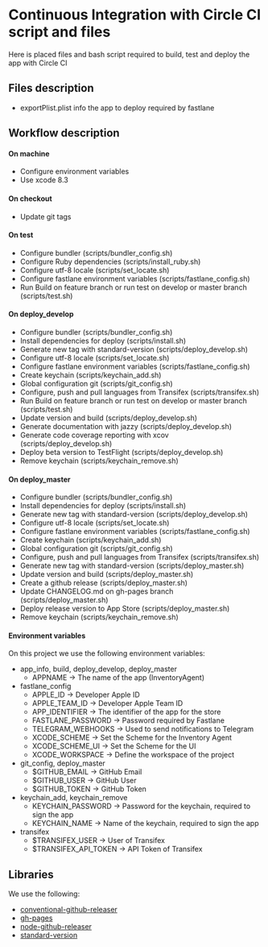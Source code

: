 # Continuous Integration with Circle CI script and files

Here is placed files and bash script required to build, test and deploy the app with Circle CI

## Files description

- exportPlist.plist info the app to deploy required by fastlane

## Workflow description

#### On machine

- Configure environment variables
- Use xcode 8.3

#### On checkout

- Update git tags

#### On test

- Configure bundler (scripts/bundler_config.sh)
- Configure Ruby dependencies (scripts/install_ruby.sh)
- Configure utf-8 locale (scripts/set_locate.sh)
- Configure fastlane environment variables (scripts/fastlane_config.sh)
- Run Build on feature branch or run test on develop or master branch (scripts/test.sh)

#### On deploy_develop

- Configure bundler (scripts/bundler_config.sh)
- Install dependencies for deploy (scripts/install.sh)
- Generate new tag with standard-version (scripts/deploy_develop.sh)
- Configure utf-8 locale (scripts/set_locate.sh)
- Configure fastlane environment variables (scripts/fastlane_config.sh)
- Create keychain (scripts/keychain_add.sh)
- Global configuration git (scripts/git_config.sh)
- Configure, push and pull languages from Transifex (scripts/transifex.sh)
- Run Build on feature branch or run test on develop or master branch (scripts/test.sh)
- Update version and build (scripts/deploy_develop.sh)
- Generate documentation with jazzy (scripts/deploy_develop.sh)
- Generate code coverage reporting with xcov (scripts/deploy_develop.sh)
- Deploy beta version to TestFlight (scripts/deploy_develop.sh)
- Remove keychain (scripts/keychain_remove.sh)

#### On deploy_master

- Configure bundler (scripts/bundler_config.sh)
- Install dependencies for deploy (scripts/install.sh)
- Generate new tag with standard-version (scripts/deploy_develop.sh)
- Configure utf-8 locale (scripts/set_locate.sh)
- Configure fastlane environment variables (scripts/fastlane_config.sh)
- Create keychain (scripts/keychain_add.sh)
- Global configuration git (scripts/git_config.sh)
- Configure, push and pull languages from Transifex (scripts/transifex.sh)
- Generate new tag with standard-version (scripts/deploy_master.sh)
- Update version and build (scripts/deploy_master.sh)
- Create a github release (scripts/deploy_master.sh)
- Update CHANGELOG.md on gh-pages branch (scripts/deploy_master.sh)
- Deploy release version to App Store (scripts/deploy_master.sh)
- Remove keychain (scripts/keychain_remove.sh)

#### Environment variables

On this project we use the following environment variables:

- app_info, build, deploy_develop, deploy_master
  - APPNAME -> The name of the app (InventoryAgent)
- fastlane_config
  - APPLE_ID           -> Developer Apple ID
  - APPLE_TEAM_ID      -> Developer Apple Team ID
  - APP_IDENTIFIER     -> The identifier of the app for the store
  - FASTLANE_PASSWORD  -> Password required by Fastlane
  - TELEGRAM_WEBHOOKS  -> Used to send notifications to Telegram
  - XCODE_SCHEME       -> Set the Scheme for the Inventory Agent
  - XCODE_SCHEME_UI    -> Set the Scheme for the UI
  - XCODE_WORKSPACE    -> Define the workspace of the project
- git_config, deploy_master
  - $GITHUB_EMAIL  -> GitHub Email
  - $GITHUB_USER   -> GitHub User
  - $GITHUB_TOKEN  -> GitHub Token
- keychain_add, keychain_remove
  - KEYCHAIN_PASSWORD  -> Password for the keychain, required to sign the app
  - KEYCHAIN_NAME      -> Name of the keychain, required to sign the app
- transifex
  - $TRANSIFEX_USER       -> User of Transifex
  - $TRANSIFEX_API_TOKEN  -> API Token of Transifex

## Libraries

We use the following:

- [conventional-github-releaser](https://github.com/conventional-changelog/releaser-tools)
- [gh-pages](https://github.com/tschaub/gh-pages)
- [node-github-releaser](https://github.com/miyajan/node-github-release)
- [standard-version](https://github.com/conventional-changelog/standard-version)